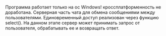Программа работает только на ос Windows! кроссплатформенность не доработана.
Серверная часть чата для обмена сообщениями между пользователями.
Единовременный доступ реализован через функцию select().
На данном этапе сервер может принимать запрос от пользователя, обрабатывать ее и возвращать ответ.
